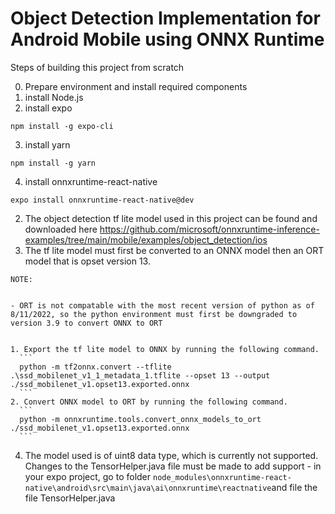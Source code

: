 # Object Detection Implementation for Android Mobile using ONNX Runtime

Steps of building this project from scratch

0. Prepare environment and install required components
  1. install Node.js
  2. install expo
  ```
  npm install -g expo-cli
  ```
  3. install yarn
  ```
  npm install -g yarn
  ```
  4. install onnxruntime-react-native
  ```
  expo install onnxruntime-react-native@dev
  ```
  2. The object detection tf lite model used in this project can be found and downloaded here https://github.com/microsoft/onnxruntime-inference-examples/tree/main/mobile/examples/object_detection/ios
  3. The tf lite model must first be converted to an ONNX model then an ORT model that is opset version 13.

    NOTE:


    - ORT is not compatable with the most recent version of python as of 8/11/2022, so the python environment must first be downgraded to version 3.9 to convert ONNX to ORT


    1. Export the tf lite model to ONNX by running the following command.
      ```
      python -m tf2onnx.convert --tflite .\ssd_mobilenet_v1_1_metadata_1.tflite --opset 13 --output ./ssd_mobilenet_v1.opset13.exported.onnx
      ```
    2. Convert ONNX model to ORT by running the following command.
      ```
      python -m onnxruntime.tools.convert_onnx_models_to_ort ./ssd_mobilenet_v1.opset13.exported.onnx
      ```
  4. The model used is of uint8 data type, which is currently not supported. Changes to the TensorHelper.java file must be made to add support
    - in your expo project, go to folder   ``` node_modules\onnxruntime-react-native\android\src\main\java\ai\onnxruntime\reactnative ```and file the file TensorHelper.java
    
